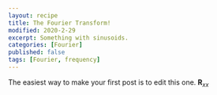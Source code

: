 ```yaml
---
layout: recipe
title: The Fourier Transform!
modified: 2020-2-29
excerpt: Something with sinusoids.
categories: [Fourier]
published: false
tags: [Fourier, frequency]
---
```



The easiest way to make your first post is to edit this one. $\textbf{R}_{xx}$
